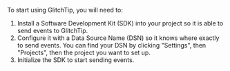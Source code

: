 To start using GlitchTip, you will need to:

1. Install a Software Development Kit (SDK) into your project so it is able to send events to GlitchTip.
2. Configure it with a Data Source Name (DSN) so it knows where exactly to send events. You can find your DSN by clicking "Settings", then "Projects", then the project you want to set&nbsp;up.
3. Initialize the SDK to start sending events.
